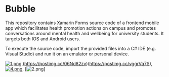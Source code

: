 # Bubble


This repository contains Xamarin Forms source code of a frontend mobile app which facilitates health promotion actions on campus and promotes conversations around mental health and wellbeing for university students. It targets both IOS and Android users. 

To execute the source code, import the provided files into a C# IDE (e.g. Visual Studio) and run it on an emulator or personal device. 

[![1.png](https://i.postimg.cc/4yqndNY5/1.png)](https://postimg.cc/jn6R3TQw),(https://postimg.cc/06Nd82zv)(https://postimg.cc/vggrVq7S),[![4.png](https://i.postimg.cc/nrz0xTmm/4.png)](https://postimg.cc/qhP8XsjB),  [![2.png](https://i.postimg.cc/g0VMHxdx/2.png)]
